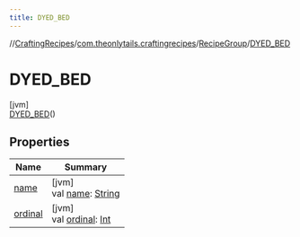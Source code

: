 ```yaml
---
title: DYED_BED
---
```

//[CraftingRecipes](../../../../index.html)/[com.theonlytails.craftingrecipes](../../index.html)/[RecipeGroup](../index.html)/[DYED_BED](index.html)



# DYED_BED



[jvm]\
[DYED_BED](index.html)()



## Properties


| Name | Summary |
|---|---|
| [name](name.html) | [jvm]<br>val [name](name.html): [String](https://kotlinlang.org/api/latest/jvm/stdlib/kotlin/-string/index.html) |
| [ordinal](ordinal.html) | [jvm]<br>val [ordinal](ordinal.html): [Int](https://kotlinlang.org/api/latest/jvm/stdlib/kotlin/-int/index.html) |

